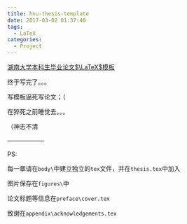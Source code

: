```yaml
---
title: hnu-thesis-template
date: 2017-03-02 01:37:46
tags: 
  - LaTeX
categories:
  - Project
---
```


[湖南大学本科生毕业论文$\LaTeX$模板](https://github.com/leaf-hsiao/HNUThesisTemplate/tree/master)



终于写完了。。。

写模板逼死写论文；（

在猝死之前睡觉去。。。

（神志不清



——————

PS:

每一章请在`body\`中建立独立的`tex`文件，并在`thesis.tex`中加入

图片保存在`figures\`中

论文标题等信息在`preface\cover.tex`

致谢在`appendix\acknowledgements.tex`



